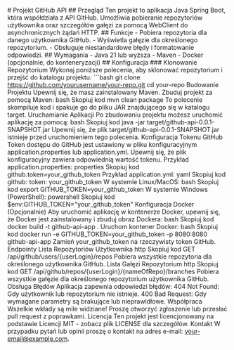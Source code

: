 \# Projekt GitHub API ## Przegląd Ten projekt to aplikacja Java Spring Boot, która współdziała z API GitHub. Umożliwia pobieranie repozytoriów użytkownika oraz szczegółów gałęzi za pomocą WebClient do asynchronicznych żądań HTTP. ## Funkcje - Pobiera repozytoria dla danego użytkownika GitHub. - Wyświetla gałęzie dla określonego repozytorium. - Obsługuje niestandardowe błędy i formatowanie odpowiedzi. ## Wymagania - Java 21 lub wyższa - Maven - Docker (opcjonalnie, do konteneryzacji) ## Konfiguracja ### Klonowanie Repozytorium Wykonaj poniższe polecenia, aby sklonować repozytorium i przejść do katalogu projektu: \`\`\`bash git clone https://github.com/yourusername/your-repo.git cd your-repo Budowanie Projektu Upewnij się, że masz zainstalowany Maven. Zbuduj projekt za pomocą Maven: bash Skopiuj kod mvn clean package To polecenie skompiluje kod i spakuje go do pliku JAR znajdującego się w katalogu target. Uruchamianie Aplikacji Po zbudowaniu projektu możesz uruchomić aplikację za pomocą: bash Skopiuj kod java -jar target/github-api-0.0.1-SNAPSHOT.jar Upewnij się, że plik target/github-api-0.0.1-SNAPSHOT.jar istnieje przed uruchomieniem tego polecenia. Konfiguracja Tokenu GitHub Token dostępu do GitHub jest ustawiony w pliku konfiguracyjnym application.properties lub application.yml. Upewnij się, że plik konfiguracyjny zawiera odpowiednią wartość tokenu. Przykład application.properties: properties Skopiuj kod github.token=your\_github\_token Przykład application.yml: yaml Skopiuj kod github: token: your\_github\_token W systemie Linux/MacOS: bash Skopiuj kod export GITHUB\_TOKEN=your\_github\_token W systemie Windows (PowerShell): powershell Skopiuj kod $env:GITHUB\_TOKEN="your\_github\_token" Konfiguracja Docker (Opcjonalnie) Aby uruchomić aplikację w kontenerze Docker, upewnij się, że Docker jest zainstalowany i zbuduj obraz Dockera: bash Skopiuj kod docker build -t github-api-app . Uruchom kontener Docker: bash Skopiuj kod docker run -e GITHUB\_TOKEN=your\_github\_token -p 8080:8080 github-api-app Zamień your\_github\_token na rzeczywisty token GitHub. Endpointy Lista Repozytoriów Użytkownika http Skopiuj kod GET /api/github/users/{userLogin}/repos Pobiera wszystkie repozytoria dla określonego użytkownika GitHub. Lista Gałęzi Repozytorium http Skopiuj kod GET /api/github/repos/{userLogin}/{nameOfRepo}/branches Pobiera wszystkie gałęzie dla określonego repozytorium użytkownika GitHub. Obsługa Błędów Aplikacja zapewnia odpowiedzi błędów: 404 Not Found: Gdy użytkownik lub repozytorium nie istnieje. 400 Bad Request: Gdy wymagane parametry są brakujące lub nieprawidłowe. Współpraca Wszelkie wkłady są mile widziane! Proszę otworzyć zgłoszenie lub przesłać pull request z poprawkami. Licencja Ten projekt jest licencjonowany na podstawie Licencji MIT - zobacz plik LICENSE dla szczegółów. Kontakt W przypadku pytań lub opinii proszę o kontakt na adres e-mail: your-email@example.com.
